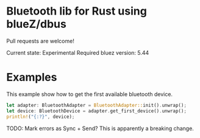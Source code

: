 Bluetooth lib for Rust using blueZ/dbus
=======================================

Pull requests are welcome!

Current state: Experimental
Required bluez version: 5.44

Examples
========
This example show how to get the first available bluetooth device.
``` rust
let adapter: BluetoothAdapter = BluetoothAdapter::init().unwrap();
let device: BluetoothDevice = adapter.get_first_device().unwrap();
println!("{:?}", device);
```

TODO: Mark errors as Sync + Send?  This is apparently a breaking change.
